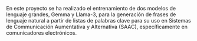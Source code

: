 En este proyecto se ha realizado el entrenamiento de dos modelos de lenguaje grandes, Gemma y Llama-3, para la generación de frases de lenguaje natural a partir de listas de palabras clave para su uso en Sistemas de Communicación Aumentativa y Alternativa (SAAC), específicamente en comunicadores electrónicos.
